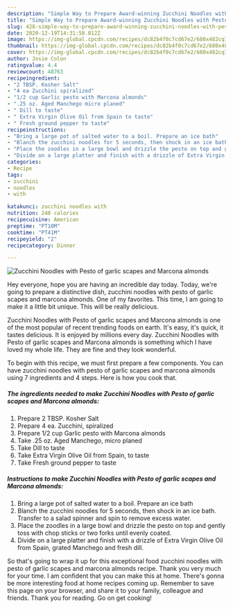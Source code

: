 ```yaml
---
description: "Simple Way to Prepare Award-winning Zucchini Noodles with Pesto of garlic scapes and Marcona almonds"
title: "Simple Way to Prepare Award-winning Zucchini Noodles with Pesto of garlic scapes and Marcona almonds"
slug: 428-simple-way-to-prepare-award-winning-zucchini-noodles-with-pesto-of-garlic-scapes-and-marcona-almonds
date: 2020-12-19T14:31:58.012Z
image: https://img-global.cpcdn.com/recipes/dc82b4f0c7cd67e2/680x482cq70/zucchini-noodles-with-pesto-of-garlic-scapes-and-marcona-almonds-recipe-main-photo.jpg
thumbnail: https://img-global.cpcdn.com/recipes/dc82b4f0c7cd67e2/680x482cq70/zucchini-noodles-with-pesto-of-garlic-scapes-and-marcona-almonds-recipe-main-photo.jpg
cover: https://img-global.cpcdn.com/recipes/dc82b4f0c7cd67e2/680x482cq70/zucchini-noodles-with-pesto-of-garlic-scapes-and-marcona-almonds-recipe-main-photo.jpg
author: Josie Colon
ratingvalue: 4.4
reviewcount: 48763
recipeingredient:
- "2 TBSP. Kosher Salt"
- "4 ea Zucchini spiralized"
- "1/2 cup Garlic pesto with Marcona almonds"
- ".25 oz. Aged Manchego micro planed"
- " Dill to taste"
- " Extra Virgin Olive Oil from Spain to taste"
- " Fresh ground pepper to taste"
recipeinstructions:
- "Bring a large pot of salted water to a boil. Prepare an ice bath"
- "Blanch the zucchini noodles for 5 seconds, then shock in an ice bath. Transfer to a salad spinner and spin to remove excess water."
- "Place the zoodles in a large bowl and drizzle the pesto on top and gently toss with chop sticks or two forks until evenly coated."
- "Divide on a large platter and finish with a drizzle of Extra Virgin Olive Oil from Spain, grated Manchego and fresh dill."
categories:
- Recipe
tags:
- zucchini
- noodles
- with

katakunci: zucchini noodles with 
nutrition: 248 calories
recipecuisine: American
preptime: "PT10M"
cooktime: "PT41M"
recipeyield: "2"
recipecategory: Dinner

---
```



![Zucchini Noodles with Pesto of garlic scapes and Marcona almonds](https://img-global.cpcdn.com/recipes/dc82b4f0c7cd67e2/680x482cq70/zucchini-noodles-with-pesto-of-garlic-scapes-and-marcona-almonds-recipe-main-photo.jpg)

Hey everyone, hope you are having an incredible day today. Today, we're going to prepare a distinctive dish, zucchini noodles with pesto of garlic scapes and marcona almonds. One of my favorites. This time, I am going to make it a little bit unique. This will be really delicious.



Zucchini Noodles with Pesto of garlic scapes and Marcona almonds is one of the most popular of recent trending foods on earth. It's easy, it's quick, it tastes delicious. It is enjoyed by millions every day. Zucchini Noodles with Pesto of garlic scapes and Marcona almonds is something which I have loved my whole life. They are fine and they look wonderful.


To begin with this recipe, we must first prepare a few components. You can have zucchini noodles with pesto of garlic scapes and marcona almonds using 7 ingredients and 4 steps. Here is how you cook that.

<!--inarticleads1-->

##### The ingredients needed to make Zucchini Noodles with Pesto of garlic scapes and Marcona almonds:

1. Prepare 2 TBSP. Kosher Salt
1. Prepare 4 ea. Zucchini, spiralized
1. Prepare 1/2 cup Garlic pesto with Marcona almonds
1. Take .25 oz. Aged Manchego, micro planed
1. Take  Dill to taste
1. Take  Extra Virgin Olive Oil from Spain, to taste
1. Take  Fresh ground pepper to taste




<!--inarticleads2-->

##### Instructions to make Zucchini Noodles with Pesto of garlic scapes and Marcona almonds:

1. Bring a large pot of salted water to a boil. Prepare an ice bath
1. Blanch the zucchini noodles for 5 seconds, then shock in an ice bath. Transfer to a salad spinner and spin to remove excess water.
1. Place the zoodles in a large bowl and drizzle the pesto on top and gently toss with chop sticks or two forks until evenly coated.
1. Divide on a large platter and finish with a drizzle of Extra Virgin Olive Oil from Spain, grated Manchego and fresh dill.




So that's going to wrap it up for this exceptional food zucchini noodles with pesto of garlic scapes and marcona almonds recipe. Thank you very much for your time. I am confident that you can make this at home. There's gonna be more interesting food at home recipes coming up. Remember to save this page on your browser, and share it to your family, colleague and friends. Thank you for reading. Go on get cooking!
